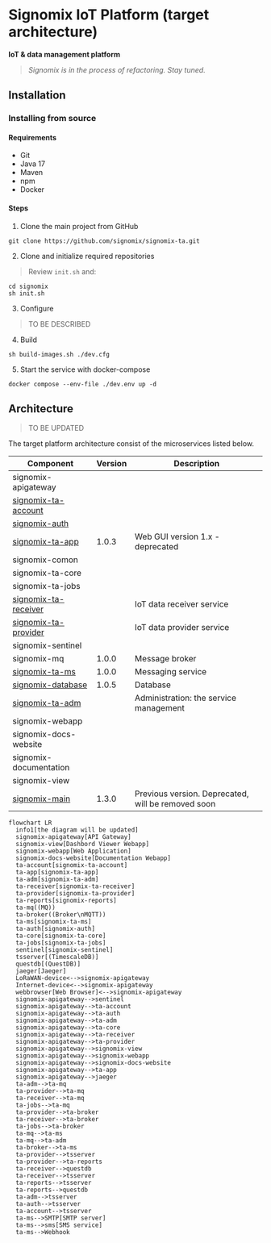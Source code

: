 # Signomix IoT Platform (target architecture)


**IoT & data management platform**

>*Signomix is in the process of refactoring. Stay tuned.*

## Installation

### Installing from source

#### Requirements
- Git
- Java 17
- Maven
- npm
- Docker

#### Steps

1. Clone the main project from GitHub

```shell
git clone https://github.com/signomix/signomix-ta.git
```

2. Clone and initialize required repositories

> Review `init.sh` and:

```
cd signomix
sh init.sh
```

3. Configure

> TO BE DESCRIBED

4. Build 

```shell
sh build-images.sh ./dev.cfg
```

5. Start the service with docker-compose

```shell
docker compose --env-file ./dev.env up -d
```

## Architecture

> TO BE UPDATED

The target platform architecture consist of the microservices listed below. 

|Component|Version|Description|
|---|---|---|
|signomix-apigateway|||
|[signomix-ta-account](https://github.com/signomix/signomix-ta-account)|||
|[signomix-auth](https://github.com/signomix/signomix-auth)|||
|[signomix-ta-app](https://github.com/signomix/signomix-ta-app)|1.0.3|Web GUI version 1.x - deprecated|
|signomix-comon|||
|signomix-ta-core|||
|signomix-ta-jobs|||
|[signomix-ta-receiver](https://github.com/signomix/signomix-ta-receiver)||IoT data receiver service|
|[signomix-ta-provider](https://github.com/signomix/signomix-ta-provider)||IoT data provider service|
|signomix-sentinel|||
|signomix-mq|1.0.0|Message broker|
|[signomix-ta-ms](https://github.com/signomix/signomix-ta-ms)|1.0.0|Messaging service|
|[signomix-database](https://github.com/signomix/signomix-database)|1.0.5|Database|
|[signomix-ta-adm](https://github.com/signomix/signomix-ta-adm)||Administration: the service management|
|signomix-webapp|||
|signomix-docs-website|||
|signomix-documentation|||
|signomix-view|||
|[signomix-main](https://github.com/signomix/signomix-main)|1.3.0|Previous version. Deprecated, will be removed soon|

```mermaid
flowchart LR
  info1[the diagram will be updated]
  signomix-apigateway[API Gateway]
  signomix-view[Dashbord Viewer Webapp]
  signomix-webapp[Web Application]
  signomix-docs-website[Documentation Webapp]
  ta-account[signomix-ta-account]
  ta-app[signomix-ta-app]
  ta-adm[signomix-ta-adm]
  ta-receiver[signomix-ta-receiver]
  ta-provider[signomix-ta-provider]
  ta-reports[signomix-reports]
  ta-mq((MQ))
  ta-broker((Broker\nMQTT))
  ta-ms[signomix-ta-ms]
  ta-auth[signomix-auth]
  ta-core[signomix-ta-core]
  ta-jobs[signomix-ta-jobs]
  sentinel[signomix-sentinel]
  tsserver[(TimescaleDB)]
  questdb[(QuestDB)]
  jaeger[Jaeger]
  LoRaWAN-device<-->signomix-apigateway
  Internet-device<-->signomix-apigateway
  webbrowser[Web Browser]<-->signomix-apigateway
  signomix-apigateway-->sentinel
  signomix-apigateway-->ta-account
  signomix-apigateway-->ta-auth
  signomix-apigateway-->ta-adm
  signomix-apigateway-->ta-core
  signomix-apigateway-->ta-receiver
  signomix-apigateway-->ta-provider
  signomix-apigateway-->signomix-view
  signomix-apigateway-->signomix-webapp
  signomix-apigateway-->signomix-docs-website
  signomix-apigateway-->ta-app
  signomix-apigateway-->jaeger
  ta-adm-->ta-mq
  ta-provider-->ta-mq
  ta-receiver-->ta-mq
  ta-jobs-->ta-mq
  ta-provider-->ta-broker
  ta-receiver-->ta-broker
  ta-jobs-->ta-broker
  ta-mq-->ta-ms
  ta-mq-->ta-adm
  ta-broker-->ta-ms
  ta-provider-->tsserver
  ta-provider-->ta-reports
  ta-receiver-->questdb
  ta-receiver-->tsserver
  ta-reports-->tsserver
  ta-reports-->questdb
  ta-adm-->tsserver
  ta-auth-->tsserver
  ta-account-->tsserver
  ta-ms-->SMTP[SMTP server]
  ta-ms-->sms[SMS service]
  ta-ms-->Webhook

```




